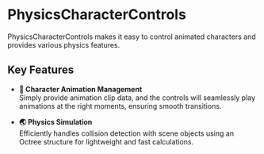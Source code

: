 # PhysicsCharacterControls

PhysicsCharacterControls makes it easy to control animated characters and provides various physics features.

## Key Features

- **🏃 Character Animation Management**  
  Simply provide animation clip data, and the controls will seamlessly play animations at the right moments, ensuring smooth transitions.

- **🌏 Physics Simulation**  
  Efficiently handles collision detection with scene objects using an Octree structure for lightweight and fast calculations.
